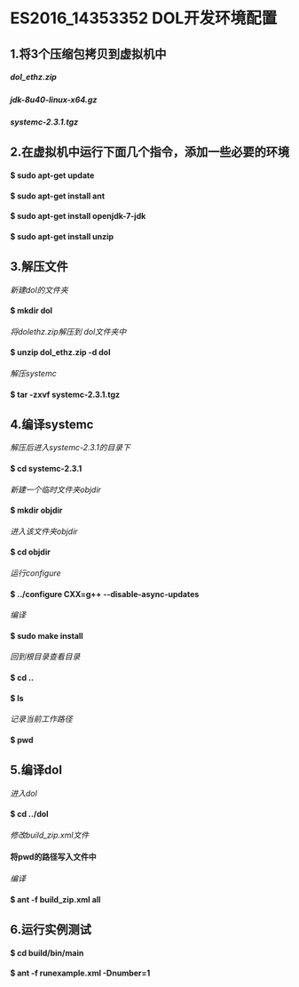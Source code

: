# ES2016_14353352 DOL开发环境配置

## 1.将3个压缩包拷贝到虚拟机中
##### *dol_ethz.zip*
##### *jdk-8u40-linux-x64.gz*
##### *systemc-2.3.1.tgz*

## 2.在虚拟机中运行下面几个指令，添加一些必要的环境
#### $	sudo apt-get update
#### $	sudo apt-get install ant
#### $ 	sudo apt-get install openjdk-7-jdk
#### $	sudo apt-get install unzip

## 3.解压文件
*新建dol的文件夹*
#### $	mkdir dol
*将dolethz.zip解压到 dol文件夹中*
#### $	unzip dol_ethz.zip -d dol
*解压systemc*
#### $	tar -zxvf systemc-2.3.1.tgz

## 4.编译systemc
*解压后进入systemc-2.3.1的目录下*
#### $	cd systemc-2.3.1
*新建一个临时文件夹objdir*
#### $	mkdir objdir
*进入该文件夹objdir*
#### $	cd objdir
*运行configure*
#### $	../configure CXX=g++ --disable-async-updates
*编译*
#### $	sudo make install
*回到根目录查看目录*
#### $ cd ..        
#### $ ls
*记录当前工作路径*
#### $	pwd

## 5.编译dol
*进入dol*
#### $	cd ../dol
*修改build_zip.xml文件*
#### 将pwd的路径写入文件中
*编译*
#### $	ant -f build_zip.xml all

## 6.运行实例测试
####  $ cd build/bin/main
####  $ ant -f runexample.xml -Dnumber=1
